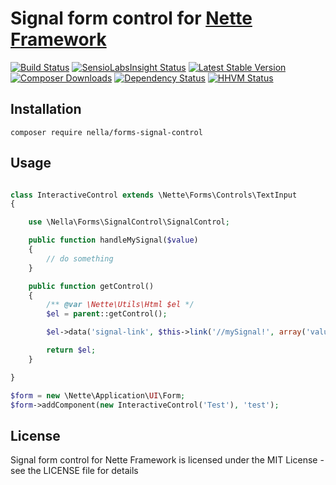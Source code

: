 Signal form control for [Nette Framework](http://nette.org)
=============================================================================================

[![Build Status](https://img.shields.io/travis/nella/forms-signal-control.svg?style=flat-square)](https://travis-ci.org/nella/forms-signal-control)
[![SensioLabsInsight Status](https://insight.sensiolabs.com/projects/6c814be4-3f3d-4e09-a0b0-debd409a900c/mini.png)](https://insight.sensiolabs.com/projects/6c814be4-3f3d-4e09-a0b0-debd409a900c)
[![Latest Stable Version](https://img.shields.io/packagist/v/nella/forms-signal-control.svg?style=flat-square)](https://packagist.org/packages/nella/forms-signal-control)
[![Composer Downloads](https://img.shields.io/packagist/dt/nella/forms-signal-control.svg?style=flat-square)](https://packagist.org/packages/nella/forms-signal-control)
[![Dependency Status](https://img.shields.io/versioneye/d/nella/forms-signal-control.svg?style=flat-square)](https://www.versioneye.com/user/projects/5492e271dd709d6dbd000259)
[![HHVM Status](https://img.shields.io/hhvm/nella/forms-signal-control.svg?style=flat-square)](http://hhvm.h4cc.de/package/nella/forms-signal-control)

Installation
------------

```
composer require nella/forms-signal-control
```

Usage
------

```php

class InteractiveControl extends \Nette\Forms\Controls\TextInput
{

	use \Nella\Forms\SignalControl\SignalControl;

	public function handleMySignal($value)
	{
		// do something
	}

	public function getControl()
	{
		/** @var \Nette\Utils\Html $el */
		$el = parent::getControl();

		$el->data('signal-link', $this->link('//mySignal!', array('value' => 'someValue')));

		return $el;
	}

}

$form = new \Nette\Application\UI\Form;
$form->addComponent(new InteractiveControl('Test'), 'test');

```

License
-------
Signal form control for Nette Framework is licensed under the MIT License - see the LICENSE file for details
